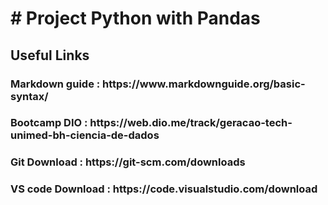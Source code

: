 <h1># <strong>Project Python with Pandas</strong> </h1>
<h2>Useful Links</h2>
<h3>Markdown guide : https://www.markdownguide.org/basic-syntax/</h3>
<h3>Bootcamp DIO : https://web.dio.me/track/geracao-tech-unimed-bh-ciencia-de-dados</h3>
<h3>Git Download : https://git-scm.com/downloads</h3>
<h3>VS code Download : https://code.visualstudio.com/download</h3>
